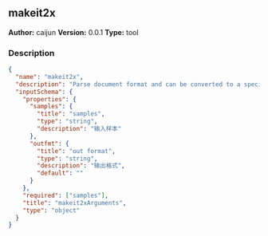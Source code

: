## makeit2x

**Author:** caijun
**Version:** 0.0.1
**Type:** tool

### Description


```json
{
  "name": "makeit2x",
  "description": "Parse document format and can be converted to a specific format (optional).",
  "inputSchema": {
    "properties": {
      "samples": {
        "title": "samples",
        "type": "string",
        "description": "输入样本"
      },
      "outfmt": {
        "title": "out format",
        "type": "string",
        "description": "输出格式",
        "default": ""
      }
    },
    "required": ["samples"],
    "title": "makeit2xArguments",
    "type": "object"
  }
}
```